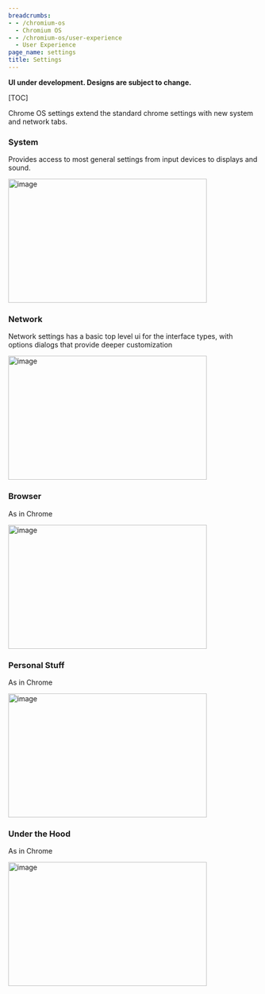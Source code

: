 ```yaml
---
breadcrumbs:
- - /chromium-os
  - Chromium OS
- - /chromium-os/user-experience
  - User Experience
page_name: settings
title: Settings
---
```


**UI under development. Designs are subject to change.**

[TOC]

Chrome OS settings extend the standard chrome settings with new system and
network tabs.

### System

Provides access to most general settings from input devices to displays and
sound.

[<img alt="image" src="/chromium-os/user-experience/settings/1-General.png"
height=250 width=400>](/chromium-os/user-experience/settings/1-General.png)

### Network

Network settings has a basic top level ui for the interface types, with options
dialogs that provide deeper customization

[<img alt="image" src="/chromium-os/user-experience/settings/2-Internet.png"
height=250 width=400>](/chromium-os/user-experience/settings/2-Internet.png)

### Browser

As in Chrome

[<img alt="image" src="/chromium-os/user-experience/settings/3-Browser.png"
height=250 width=400>](/chromium-os/user-experience/settings/3-Browser.png)

### Personal Stuff

As in Chrome

[<img alt="image"
src="/chromium-os/user-experience/settings/4-PersonalStuff.png" height=250
width=400>](/chromium-os/user-experience/settings/4-PersonalStuff.png)

### Under the Hood

As in Chrome

[<img alt="image" src="/chromium-os/user-experience/settings/5-UnderTheHood.png"
height=250 width=400>](/chromium-os/user-experience/settings/5-UnderTheHood.png)
